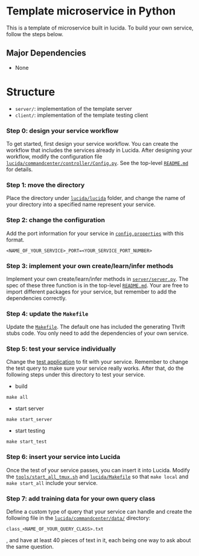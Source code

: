 # Template microservice in Python

This is a template of microservice built in lucida. To build your own service, follow the steps below.

## Major Dependencies

- None

# Structure

- `server/`: implementation of the template server
- `client/`: implementation of the template testing client

### Step 0: design your service workflow

To get started, first design your service workflow. You can create the workflow that includes the services already in Lucida. After designing your workflow, modify the configuration file [`lucida/commandcenter/controller/Config.py`](../../commandcenter/controllers/Config.py). See the top-level [`README.md`](../../../README.md) for details.

### Step 1: move the directory 

Place the directory under [`lucida/lucida`](../../) folder, and change the name of your directory into a specified name represent your service.

### Step 2: change the configuration

Add the port information for your service in [`config.properties`](../../config.properties) with this format.
```
<NAME_OF_YOUR_SERVICE>_PORT=<YOUR_SERVICE_PORT_NUMBER>
```

### Step 3: implement your own create/learn/infer methods

Implement your own create/learn/infer methods in [`server/server.py`](server/server.py). The spec of these three function is in the top-level [`README.md`](../../../README.md). Your are free to import different packages for your service, but remember to add the dependencies correctly.

### Step 4: update the `Makefile`

Update the [`Makefile`](Makefile). The default one has included the generating Thrift stubs code. You only need to add the dependencies of your own service.

### Step 5: test your service individually

Change the [test application](client/client.py) to fit with your service. Remember to change the test query to make sure your service really works. After that, do the following steps under this directory to test your service.

- build 

 ```
 make all
 ```

- start server

 ```
 make start_server
 ```
 
- start testing

 ```
 make start_test
 ```

### Step 6: insert your service into Lucida

Once the test of your service passes, you can insert it into Lucida. Modify the [`tools/start_all_tmux.sh`](../../../tools/start_all_tmux.sh) and [`lucida/Makefile`](../../Makefile) so that `make local` and `make start_all` include your service.

### Step 7: add training data for your own query class

Define a custom type of query that your service can handle and create the following file in the [`lucida/commandcenter/data/`](../../commandcenter/data/) directory:

```
class_<NAME_OF_YOUR_QUERY_CLASS>.txt
```

, and have at least 40 pieces of text in it, each being one way to ask about the same question.

